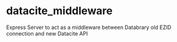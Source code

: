# datacite_middleware
Express Server to act as a middleware between Databrary old EZID connection and new Datacite API

